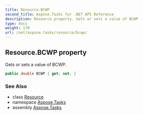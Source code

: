 ```yaml
---
title: Resource.BCWP
second_title: Aspose.Tasks for .NET API Reference
description: Resource property. Gets or sets a value of BCWP
type: docs
weight: 170
url: /net/aspose.tasks/resource/bcwp/
---
```

## Resource.BCWP property

Gets or sets a value of BCWP.

```csharp
public double BCWP { get; set; }
```

### See Also

* class [Resource](../)
* namespace [Aspose.Tasks](../../resource/)
* assembly [Aspose.Tasks](../../../)


